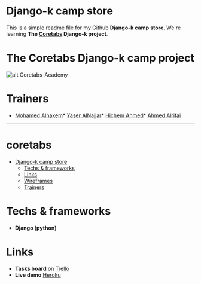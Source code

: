 # Django-k camp store

This is a simple readme file for my Github **Django-k camp store**.
We're learning **The [Coretabs](https://coretabs.net/k-camps/django/) Django-k project**.

# The Coretabs Django-k camp project
![alt Coretabs-Academy](https://media-exp1.licdn.com/dms/image/C4D0BAQH0C9ax2ov8Qw/company-logo_200_200/0?e=2159024400&v=beta&t=giAScg5zoHFOQkmky7j3dROYsVuQMK_LA9X7lYns4HM)

# Trainers
* [Mohamed Alhakem](https://forums.coretabs.net/u/alhakem/summary)* [Yaser AlNajjar](https://forums.coretabs.net/u/yaseralnajjar/summary)* [Hichem Ahmed](https://forums.coretabs.net/u/hichem2h/summary)* [Ahmed Alrifai](https://forums.coretabs.net/u/ahmedalrifai/summary)

***

# coretabs

- [Django-k camp store](#django-k-camp-store)
  - [Techs & frameworks](#techs--frameworks)
  - [Links](#links)
  - [Wireframes](#wireframes)
  - [Trainers](#trainers)

# Techs & frameworks

* **Django (python)**

# Links

* **Tasks board** on [Trello](https://trello.com/b/O4aczsZZ/django-k-camp)
* **Live demo** [Heroku](https://djangokcamp-store.herokuapp.com/products/)
